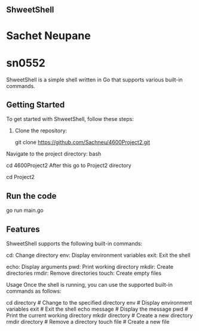 ## ShweetShell
# Sachet Neupane
# sn0552

ShweetShell is a simple shell written in Go that supports various built-in commands.

## Getting Started

To get started with ShweetShell, follow these steps:

1. Clone the repository:

   git clone https://github.com/Sachneu/4600Project2.git
   
Navigate to the project directory:
bash

cd 4600Project2
After this go to Project2 directory 

cd Project2

## Run the code 
go run main.go


## Features
ShweetShell supports the following built-in commands:

cd: Change directory
env: Display environment variables
exit: Exit the shell

echo: Display arguments 
pwd: Print working directory
mkdir: Create directories
rmdir: Remove directories
touch: Create empty files

Usage
Once the shell is running, you can use the supported built-in commands as follows:

cd directory      # Change to the specified directory
env               # Display environment variables
exit              # Exit the shell
echo message      # Display the message
pwd               # Print the current working directory
mkdir directory   # Create a new directory
rmdir directory   # Remove a directory
touch file        # Create a new file
